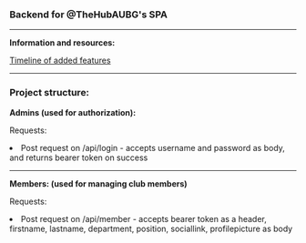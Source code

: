 <h3>Backend for @TheHubAUBG's SPA</h3>
<hr/>
<p><strong>Information and resources: </strong></p>
<p><a href="https://github.com/asynchroza/Hub-Website-Backend/blob/main/tasks.txt">Timeline of added features</a></p>
<hr/>
<h3>Project structure:</h3>
<p><strong>Admins (used for authorization): </p></strong>
<p>Requests: </p> 
<li> Post request on /api/login - accepts username and password as body, and returns bearer token on success </li>
<hr/>
<p><strong>Members: (used for managing club members)</p></strong>
<p>Requests:</p>
<li> Post request on /api/member - accepts bearer token as a header, <br/> firstname, lastname, department, position, sociallink, profilepicture as body </li>

